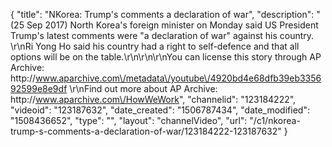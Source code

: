 {
    "title": "NKorea: Trump's comments a declaration of war",
    "description": "(25 Sep 2017) North Korea's foreign minister on Monday said US President Trump's latest comments were \"a declaration of war\" against his country. \r\nRi Yong Ho said his country had a right to self-defence and that all options will be on the table.\r\n\r\n\r\nYou can license this story through AP Archive: http:\/\/www.aparchive.com\/metadata\/youtube\/4920bd4e68dfb39eb335692599e8e9df \r\nFind out more about AP Archive: http:\/\/www.aparchive.com\/HowWeWork",
    "channelid": "123184222",
    "videoid": "123187632",
    "date_created": "1506787434",
    "date_modified": "1508436652",
    "type": "",
    "layout": "channelVideo",
    "url": "\/c1\/nkorea-trump-s-comments-a-declaration-of-war\/123184222-123187632"
}